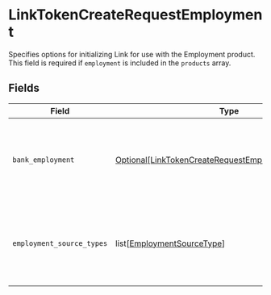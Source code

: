 # LinkTokenCreateRequestEmployment

Specifies options for initializing Link for use with the Employment product. This field is required if `employment` is included in the `products` array.


## Fields

| Field                                                                                                                                                                                                  | Type                                                                                                                                                                                                   | Required                                                                                                                                                                                               | Description                                                                                                                                                                                            |
| ------------------------------------------------------------------------------------------------------------------------------------------------------------------------------------------------------ | ------------------------------------------------------------------------------------------------------------------------------------------------------------------------------------------------------ | ------------------------------------------------------------------------------------------------------------------------------------------------------------------------------------------------------ | ------------------------------------------------------------------------------------------------------------------------------------------------------------------------------------------------------ |
| `bank_employment`                                                                                                                                                                                      | [Optional[LinkTokenCreateRequestEmploymentBankIncome]](../../models/shared/linktokencreaterequestemploymentbankincome.md)                                                                              | :heavy_minus_sign:                                                                                                                                                                                     | Specifies options for initializing Link for use with Bank Employment. This field is required if `employment` is included in the `products` array and `bank` is specified in `employment_source_types`. |
| `employment_source_types`                                                                                                                                                                              | list[[EmploymentSourceType](../../models/shared/employmentsourcetype.md)]                                                                                                                              | :heavy_minus_sign:                                                                                                                                                                                     | The types of source employment data that users will be permitted to share. Options include `bank` and `payroll`. Currently you can only specify one of these options.                                  |